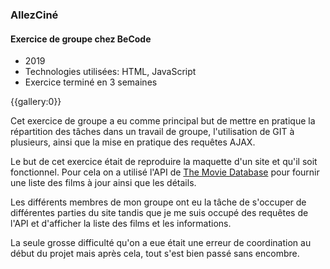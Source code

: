 ### AllezCiné
#### Exercice de groupe chez BeCode

* 2019
* Technologies utilisées: HTML, JavaScript
* Exercice terminé en 3 semaines

{{gallery:0}}

Cet exercice de groupe a eu comme principal but de mettre en pratique la répartition des tâches dans un travail de groupe, l'utilisation de GIT à plusieurs, ainsi que la mise en pratique des requêtes AJAX.

Le but de cet exercice était de reproduire la maquette d'un site et qu'il soit fonctionnel. Pour cela on a utilisé l'API de [The Movie Database](https://www.themoviedb.org/) pour fournir une liste des films à jour ainsi que les détails.

Les différents membres de mon groupe ont eu la tâche de s'occuper de différentes parties du site tandis que je me suis occupé des requêtes de l'API et d'afficher la liste des films et les informations.

La seule grosse difficulté qu'on a eue était une erreur de coordination au début du projet mais après cela, tout s'est bien passé sans encombre.
